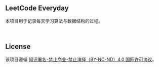 ## LeetCode Everyday

本项目用于记录每天学习算法与数据结构的过程。

<br />

## License

该项目遵循 [知识署名-禁止商业-禁止演绎（BY-NC-ND）4.0 国际许可协议](https://creativecommons.org/licenses/by-nc-nd/4.0/legalcode.zh-Hans)。

